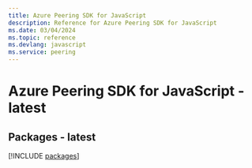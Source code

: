 ```yaml
---
title: Azure Peering SDK for JavaScript
description: Reference for Azure Peering SDK for JavaScript
ms.date: 03/04/2024
ms.topic: reference
ms.devlang: javascript
ms.service: peering
---
```

# Azure Peering SDK for JavaScript - latest
## Packages - latest
[!INCLUDE [packages](peering-index.md)]